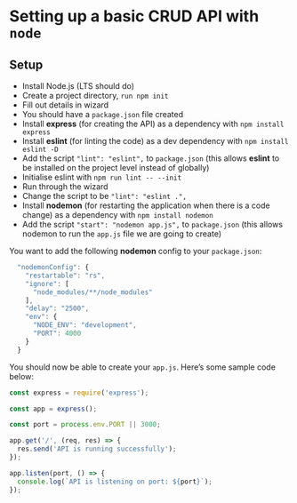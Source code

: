 # Setting up a basic CRUD API with `node`

## Setup
- Install Node.js (LTS should do)
- Create a project directory, `run npm init`
- Fill out details in wizard
- You should have a `package.json` file created
- Install **express** (for creating the API) as a dependency with `npm install express`
- Install **eslint** (for linting the code) as a dev dependency with `npm install eslint -D`
- Add the script `"lint": "eslint",` to `package.json` (this allows **eslint** to be installed on the project level instead of globally)
- Initialise eslint with `npm run lint -- --init`
- Run through the wizard
- Change the script to be `"lint": "eslint .",`
- Install **nodemon** (for restarting the application when there is a code change) as a dependency with `npm install nodemon`
- Add the script `"start": "nodemon app.js",` to `package.json` (this allows nodemon to run the `app.js` file we are going to create)

You want to add the following **nodemon** config to your `package.json`:
```javascript
  "nodemonConfig": {
    "restartable": "rs",
    "ignore": [
      "node_modules/**/node_modules"
    ],
    "delay": "2500",
    "env": {
      "NODE_ENV": "development",
      "PORT": 4000
    }
  }
```

You should now be able to create your `app.js`. Here’s some sample code below:
```javascript
const express = require('express');

const app = express();

const port = process.env.PORT || 3000;

app.get('/', (req, res) => {
  res.send('API is running successfully');
});

app.listen(port, () => {
  console.log(`API is listening on port: ${port}`);
});
```
